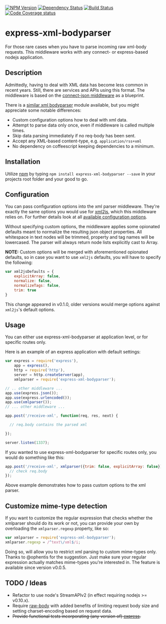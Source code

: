 [![NPM Version][npm-image]][npm-url]
[![Dependency Status][deps-image]][deps-url]
[![Build Status][ci-image]][ci-url]
[![Code Coverage status][codecov-image]][codecov-url]

# express-xml-bodyparser

For those rare cases when you have to parse incoming raw xml-body requests. This middleware works with any connect- or express-based nodejs application. 

## Description

Admittedly, having to deal with XML data has become less common in recent years. Still, there are services and APIs using this format. The middleware is based on the [connect-json middleware](http://www.senchalabs.org/connect/json.html) as a blueprint.

There is a [similar xml bodyparser](https://github.com/falsecz/connect-xml-bodyparser) module available, but you might appreciate some notable differences:

* Custom configuration options how to deal with xml data.
* Attempt to parse data only once, even if middleware is called multiple times.
* Skip data parsing immediately if no req-body has been sent.
* Accept any XML-based content-type, e.g. `application/rss+xml`
* No dependency on coffeescript keeping dependencies to a minimum.

## Installation 

Utilize [npm](http://npmjs.org/) by typing `npm install express-xml-bodyparser --save` in your projects root folder and your good to go. 

## Configuration 

You can pass configuration options into the xml parser middleware. They're exactly the same options you would use for [xml2js](https://github.com/Leonidas-from-XIV/node-xml2js), which this middleware relies on. For further details look at all [available configuration options](https://github.com/Leonidas-from-XIV/node-xml2js#options).

Without specifying custom options, the middleware applies some opionated defaults meant to normalize the resulting json object properties. All whitespace in text nodes will be trimmed, property and tag names will be lowercased. The parser will always return node lists explicitly cast to Array.

**NOTE:** Custom options will be merged with aforementioned opionated defaults, so in case you want to use `xml2js` defaults, you will have to specify the following:

````javascript
var xml2jsDefaults = {
    explicitArray: false,
    normalize: false,
    normalizeTags: false,
    trim: true
}
````

This change appeared in v0.1.0, older versions would merge options against `xml2js`'s default options.

## Usage 

You can either use express-xml-bodyparser at application level, or for specific routes only. 

Here is an example of an express application with default settings:

````javascript
var express = require('express'),
    app = express(),
    http = require('http'),
    server = http.createServer(app),
    xmlparser = require('express-xml-bodyparser');

// .. other middleware ... 
app.use(express.json());
app.use(express.urlencoded());
app.use(xmlparser());
// ... other middleware ... 

app.post('/receive-xml', function(req, res, next) {

  // req.body contains the parsed xml

});

server.listen(1337);

````

If you wanted to use express-xml-bodyparser for specific routes only, you would do something like this:

````javascript
app.post('/receive-xml', xmlparser({trim: false, explicitArray: false}), function(req, res, next) {
  // check req.body  
});
````

Above example demonstrates how to pass custom options to the xml parser. 

## Customize mime-type detection

If you want to customize the regular expression that checks whether the xmlparser should do its work or not, 
you can provide your own by overloading the `xmlparser.regexp` property, like so: 

````javascript
var xmlparser = require('express-xml-bodyparser');
xmlparser.regexp = /^text\/xml$/i;
````

Doing so, will allow you to restrict xml parsing to custom mime-types only. Thanks to @ophentis for the suggestion.
Just make sure your regular expression actually matches mime-types you're interested in.
The feature is available since version v0.0.5.

## TODO / Ideas

* Refactor to use node's StreamAPIv2 (in effect requiring nodejs >= v0.10.x).
* Require [raw-body](https://github.com/stream-utils/raw-body) with added benefits of limiting request body size and setting charset-encoding based on request data.
* ~~Provide functional tests incorporating (any version of) [express](http://expressjs.com/).~~

[npm-image]:https://img.shields.io/npm/v/express-xml-bodyparser.svg?style=flat
[npm-url]:https://www.npmjs.com/package/express-xml-bodyparser
[deps-image]:https://david-dm.org/macedigital/express-xml-bodyparser.svg
[deps-url]:https://david-dm.org/macedigital/express-xml-bodyparser
[ci-image]: https://travis-ci.org/macedigital/express-xml-bodyparser.svg?style=flat
[ci-url]: https://travis-ci.org/macedigital/express-xml-bodyparser
[codecov-image]:https://img.shields.io/codecov/c/github/macedigital/express-xml-bodyparser.svg?style=flat
[codecov-url]:https://codecov.io/github/macedigital/express-xml-bodyparser
